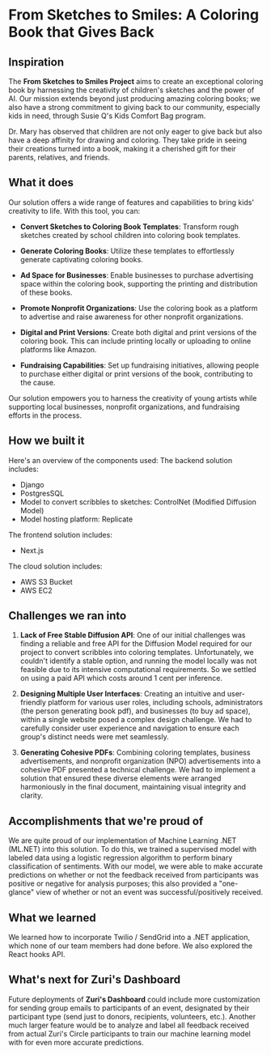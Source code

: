 # From Sketches to Smiles: A Coloring Book that Gives Back
## Inspiration
The **From Sketches to Smiles Project** aims to create an exceptional coloring book by harnessing the creativity of children's sketches and the power of AI. Our mission extends beyond just producing amazing coloring books; we also have a strong commitment to giving back to our community, especially kids in need, through Susie Q's Kids Comfort Bag program.

Dr. Mary has observed that children are not only eager to give back but also have a deep affinity for drawing and coloring. They take pride in seeing their creations turned into a book, making it a cherished gift for their parents, relatives, and friends.



## What it does
Our solution offers a wide range of features and capabilities to bring kids' creativity to life. With this tool, you can:

- **Convert Sketches to Coloring Book Templates**: Transform rough sketches created by school children into coloring book templates.

- **Generate Coloring Books**: Utilize these templates to effortlessly generate captivating coloring books.

- **Ad Space for Businesses**: Enable businesses to purchase advertising space within the coloring book, supporting the printing and distribution of these books.

- **Promote Nonprofit Organizations**: Use the coloring book as a platform to advertise and raise awareness for other nonprofit organizations.

- **Digital and Print Versions**: Create both digital and print versions of the coloring book. This can include printing locally or uploading to online platforms like Amazon.

- **Fundraising Capabilities**: Set up fundraising initiatives, allowing people to purchase either digital or print versions of the book, contributing to the cause.

Our solution empowers you to harness the creativity of young artists while supporting local businesses, nonprofit organizations, and fundraising efforts in the process.


## How we built it
Here's an overview of the components used:
The backend solution includes:
- Django
- PostgresSQL
- Model to convert scribbles to sketches: ControlNet (Modified Diffusion Model)
- Model hosting platform: Replicate

The frontend solution includes:
- Next.js

The cloud solution includes:
- AWS S3 Bucket
- AWS EC2



## Challenges we ran into

1. **Lack of Free Stable Diffusion API**: One of our initial challenges was finding a reliable and free API for the Diffusion Model required for our project to convert scribbles into coloring templates. Unfortunately, we couldn't identify a stable option, and running the model locally was not feasible due to its intensive computational requirements. So we settled on using a paid API which costs around 1 cent per inference.

2. **Designing Multiple User Interfaces**: Creating an intuitive and user-friendly platform for various user roles, including schools, administrators (the person generating book pdf), and businesses (to buy ad space), within a single website posed a complex design challenge. We had to carefully consider user experience and navigation to ensure each group's distinct needs were met seamlessly.

3. **Generating Cohesive PDFs**: Combining coloring templates, business advertisements, and nonprofit organization (NPO) advertisements into a cohesive PDF presented a technical challenge. We had to implement a solution that ensured these diverse elements were arranged harmoniously in the final document, maintaining visual integrity and clarity.


## Accomplishments that we're proud of
We are quite proud of our implementation of Machine Learning .NET (ML.NET) into this solution. To do this, we trained a supervised model with labeled data using a logistic regression algorithm to perform binary classification of sentiments. With our model, we were able to make accurate predictions on whether or not the feedback received from participants was positive or negative for analysis purposes; this also provided a "one-glance" view of whether or not an event was successful/positively received.

## What we learned
We learned how to incorporate Twilio / SendGrid into a .NET application, which none of our team members had done before. We also explored the React hooks API.

## What's next for Zuri's Dashboard
Future deployments of **Zuri's Dashboard** could include more customization for sending group emails to participants of an event, designated by their participant type (send just to donors, recipients, volunteers, etc.). Another much larger feature would be to analyze and label all feedback received from actual Zuri's Circle participants to train our machine learning model with for even more accurate predictions.

